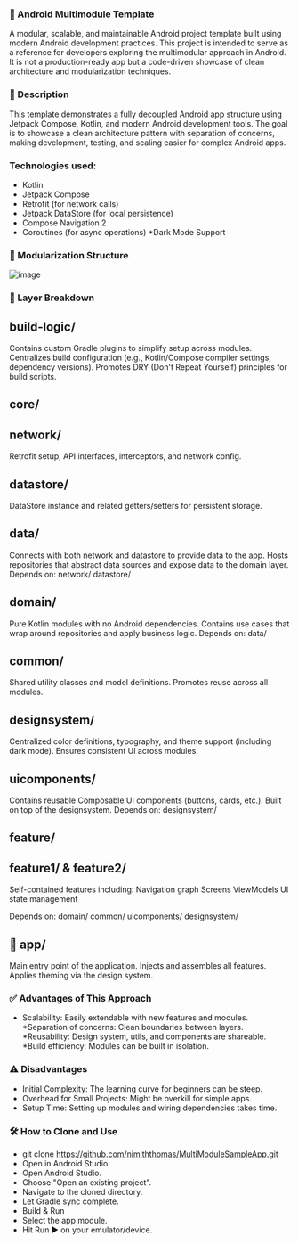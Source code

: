 ### 🚀 Android Multimodule Template
A modular, scalable, and maintainable Android project template built using modern Android development practices. This project is intended to serve as a reference for developers exploring the multimodular approach in Android. It is not a production-ready app but a code-driven showcase of clean architecture and modularization techniques.

### 📝 Description
This template demonstrates a fully decoupled Android app structure using Jetpack Compose, Kotlin, and modern Android development tools. The goal is to showcase a clean architecture pattern with separation of concerns, making development, testing, and scaling easier for complex Android apps.

### Technologies used:
* Kotlin
* Jetpack Compose
* Retrofit (for network calls)
* Jetpack DataStore (for local persistence)
* Compose Navigation 2
* Coroutines (for async operations)
*Dark Mode Support

### 🧩 Modularization Structure
![image](https://github.com/user-attachments/assets/abd4a18c-cb91-4bba-bb90-a43ccff0143b)


### 📂 Layer Breakdown

## build-logic/
Contains custom Gradle plugins to simplify setup across modules.
Centralizes build configuration (e.g., Kotlin/Compose compiler settings, dependency versions).
Promotes DRY (Don't Repeat Yourself) principles for build scripts.

## core/
 
## network/
Retrofit setup, API interfaces, interceptors, and network config.

## datastore/
DataStore instance and related getters/setters for persistent storage.

## data/
Connects with both network and datastore to provide data to the app.
Hosts repositories that abstract data sources and expose data to the domain layer.
Depends on:
network/
datastore/

## domain/
Pure Kotlin modules with no Android dependencies.
Contains use cases that wrap around repositories and apply business logic.
Depends on:
data/

## common/
Shared utility classes and model definitions.
Promotes reuse across all modules.

## designsystem/
Centralized color definitions, typography, and theme support (including dark mode).
Ensures consistent UI across modules.

## uicomponents/
Contains reusable Composable UI components (buttons, cards, etc.).
Built on top of the designsystem.
Depends on:
designsystem/

## feature/ 

## feature1/ & feature2/
Self-contained features including:
Navigation graph
Screens
ViewModels
UI state management

Depends on:
domain/
common/
uicomponents/
designsystem/

## 📱 app/
Main entry point of the application.
Injects and assembles all features.
Applies theming via the design system.


### ✅ Advantages of This Approach
* Scalability: Easily extendable with new features and modules.
*Separation of concerns: Clean boundaries between layers.
*Reusability: Design system, utils, and components are shareable.
*Build efficiency: Modules can be built in isolation.

### ⚠️ Disadvantages
* Initial Complexity: The learning curve for beginners can be steep.
* Overhead for Small Projects: Might be overkill for simple apps.
* Setup Time: Setting up modules and wiring dependencies takes time.

### 🛠️ How to Clone and Use
* git clone https://github.com/nimiththomas/MultiModuleSampleApp.git
* Open in Android Studio
* Open Android Studio.
* Choose "Open an existing project".
* Navigate to the cloned directory.
* Let Gradle sync complete.
* Build & Run
* Select the app module.
* Hit Run ▶️ on your emulator/device.
